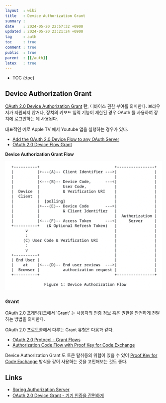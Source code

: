 ```yaml
---
layout  : wiki
title   : Device Authorization Grant
summary : 
date    : 2024-05-20 22:57:32 +0900
updated : 2024-05-20 23:21:24 +0900
tag     : auth
toc     : true
comment : true
public  : true
parent  : [[/auth]]
latex   : true
---
```

* TOC
{:toc}

## Device Authorization Grant

[OAuth 2.0 Device Authorization Grant](https://datatracker.ietf.org/doc/html/rfc8628) 란, 디바이스 권한 부여를 의미한다.
브라우저가 지원되지 않거나, 장치의 키보드 입력 기능이 제한된 경우 OAuth 를 사용하여 장치에 로그인하는 데 사용된다.

대표적인 예로 Apple TV 에서 Youtube 앱을 실행하는 경우가 있다.

- [Add the OAuth 2.0 Device Flow to any OAuth Server](https://developer.okta.com/blog/2019/02/19/add-oauth-device-flow-to-any-server)
- [OAuth 2.0 Device Flow Grant](https://alexbilbie.github.io/2016/04/oauth-2-device-flow-grant/)

__Device Authorization Grant Flow__

![](/resource/wiki/auth-device-authz-grant/device-authz-flow.png)

### Grant

OAuth 2.0 프레임워크에서 'Grant' 는 사용자의 인증 정보 혹은 권한을 안전하게 전달하는 방법을 의미한다.

OAuth 2.0 프로토콜에서 다루는 Grant 유형은 다음과 같다.

- [OAuth 2.0 Protocol - Grant Flows](https://baekjungho.github.io/wiki/auth/auth-oauth/#the-oauth-20-protocol)
- [Authorization Code Flow with Proof Key for Code Exchange](https://baekjungho.github.io/wiki/auth/auth-oidc/)

Device Authorization Grant 도 토큰 탈취등의 위험이 있을 수 있어 [Proof Key for Code Exchange](https://datatracker.ietf.org/doc/html/rfc7636) 방식을 같이 사용하는 것을 고민해보는 것도 좋다.

## Links

- [Spring Authorization Server](https://github.com/spring-projects/spring-authorization-server?tab=readme-ov-file)
- [OAuth 2.0 Device Grant - 기기 인증을 간편하게](https://devocean.sk.com//blog/techBoardDetail.do?ID=165966)